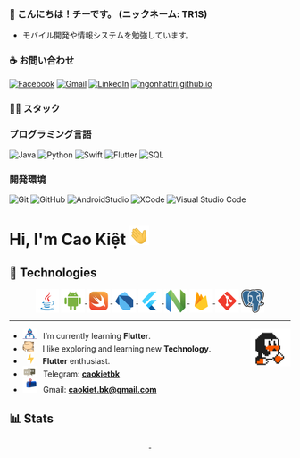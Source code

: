 ### 👋 こんにちは！チーです。 (ニックネーム: TR1S)

- モバイル開発や情報システムを勉強しています。

### ☕ お問い合わせ
[![Facebook](https://img.shields.io/badge/-Facebook-2CA5E0?style=for-the-badge&logo=facebook&logoColor=white)](https://www.facebook.com/ngo.nhattri)
[![Gmail](https://img.shields.io/badge/-GMAIL-D14836?style=for-the-badge&logo=gmail&logoColor=white)](mailto:nhattri1503@gmail.com)
[![LinkedIn](https://img.shields.io/badge/-LINKEDIN-0077B5?style=for-the-badge&logo=linkedin&logoColor=white)](https://www.linkedin.com/in/ngonhattri/)
[![ngonhattri.github.io](https://img.shields.io/badge/-NGONHATTRI.GITHUB.IO-000000?style=for-the-badge&logo=react&logoColor=white)](https://ngonhattri.github.io/#/)

### 👨‍💻 スタック

### プログラミング言語

![Java](https://img.shields.io/badge/-Java-000000?style=flat&logo=android)
![Python](https://img.shields.io/badge/-Python-000000?style=flat&logo=python)
![Swift](https://img.shields.io/badge/-Swift-000000?style=flat&logo=Swift)
![Flutter](https://img.shields.io/badge/-Dart-000000?style=flat&logo=Flutter&logoColor=1575F9)
![SQL](https://img.shields.io/badge/-SQL-000000?style=flat&logo=postgresql)

### 開発環境

![Git](https://img.shields.io/badge/-Git-222222?style=flat&logo=git&logoColor=F05032)
![GitHub](https://img.shields.io/badge/-GitHub-222222?style=flat&logo=github)
![AndroidStudio](https://img.shields.io/badge/-AndroidStudio-222222?style=flat&logo=android-studio)
![XCode](https://img.shields.io/badge/-XCode-222222?style=flat&logo=XCode&logoColor=1575F9)
![Visual Studio Code](https://img.shields.io/badge/-VSCode-444444?style=flat&logo=visual-studio-code&logoColor=007ACC)

# Hi, I'm Cao Kiệt <img src="https://github.com/caokietbk/caokietbk/blob/d634b14ba8a2a81b28adabcbcc361956acd276c5/assets/gifs/wave.gif" width="35px">

## 🚀 Technologies
<p align="center">
<a href="https://www.java.com" target="_blank"><img align="center" alt="Java" height ="42px" src="https://github.com/caokietbk/caokietbk/blob/ba4c8db92ac8b3b7213de683b4fad328ddf4300a/square/java/java.svg"></a>
<a href="https://developer.android.com" target="_blank"> <img align="center" alt="Android" height ="42px" src="https://github.com/caokietbk/caokietbk/blob/ba4c8db92ac8b3b7213de683b4fad328ddf4300a/square/android/android.svg"> </a>
<a href="https://swift.org/" target="_blank"> <img src="https://github.com/caokietbk/caokietbk/blob/ba4c8db92ac8b3b7213de683b4fad328ddf4300a/square/swift/swift.svg" align="center" alt="Swift" height='42px'/> </a>
<a href="https://dart.dev" target="_blank"> <img align="center" alt="Dart" height ="42px" src="https://github.com/caokietbk/caokietbk/blob/ba4c8db92ac8b3b7213de683b4fad328ddf4300a/square/dart/dart.svg"> </a>
<a href="https://flutter.dev" target="_blank"> <img align="center" alt="Flutter" height ="42px" src="https://github.com/caokietbk/caokietbk/blob/ba4c8db92ac8b3b7213de683b4fad328ddf4300a/square/flutter/flutter.svg"> </a>
<a href="https://neovim.io" target="_blank"> <img align="center" alt="Neovim" height ="42px" src="https://github.com/caokietbk/caokietbk/blob/24e06ac27c11c756a3cb0775a13094b89b47d5d6/square/neovim/neovim.svg"> </a>
<a href="https://firebase.google.com/" target="_blank"> <img align="center" src="https://github.com/caokietbk/caokietbk/blob/ba4c8db92ac8b3b7213de683b4fad328ddf4300a/square/firebase/firebase.svg" alt="firebase" height ="42px"/> </a>
<a href="https://git-scm.com/" target="_blank"> <img src="https://github.com/caokietbk/caokietbk/blob/ba4c8db92ac8b3b7213de683b4fad328ddf4300a/square/git-scm/git-scm.svg" align="center" alt="git" height='42px'/> </a>
<a href="https://postgresql.org/" target="_blank"> <img src="https://github.com/caokietbk/caokietbk/blob/ba4c8db92ac8b3b7213de683b4fad328ddf4300a/square/postgresql/postgresql.svg" align="center" alt="Postgresql" height='42px'/> </a>
</p>
<hr></hr>

-  <img alt="GIF" src="https://github.com/caokietbk/caokietbk/blob/d634b14ba8a2a81b28adabcbcc361956acd276c5/assets/gifs/developer.gif" width="25" /> &nbsp; I’m currently learning **Flutter**. <img width="15%" align="right" alt="Github Image" src="https://github.com/caokietbk/caokietbk/blob/d634b14ba8a2a81b28adabcbcc361956acd276c5/assets/gifs/linux.gif?raw=true" /><br>
- <img src="https://github.com/caokietbk/caokietbk/blob/d634b14ba8a2a81b28adabcbcc361956acd276c5/assets/gifs/hyperkitty.gif?raw=true" width="20" />&nbsp;&nbsp;&nbsp; I like exploring and learning new **Technology**. <br>
- &nbsp;&nbsp;<img src="https://github.com/caokietbk/caokietbk/blob/d634b14ba8a2a81b28adabcbcc361956acd276c5/assets/gifs/lightning.gif?raw=true" width="12" />&nbsp;&nbsp;&nbsp;&nbsp;**Flutter** enthusiast.<br>
- <img src="https://github.com/caokietbk/caokietbk/blob/d634b14ba8a2a81b28adabcbcc361956acd276c5/assets/gifs/message.gif?raw=true" width="25" />&nbsp;&nbsp; Telegram: **[caokietbk](https://t.me/caokietbk)** <br>
- <img src="https://github.com/caokietbk/caokietbk/blob/d634b14ba8a2a81b28adabcbcc361956acd276c5/assets/gifs/letterbox.gif?raw=true" width="25" /> &nbsp; Gmail: **[caokiet.bk@gmail.com](https://caokiet.bk@gmail.com)** <br>


## 📊 Stats
<div align="center" >
  
<a  href="https://github.com/caokietbk"> 
  
<img alt="" width="50%" src="https://github-readme-stats.vercel.app/api?username=caokietbk&hide_title=true&hide_border=true&show_icons=true&include_all_commits=true&count_private=true&line_height=21&text_color=000&icon_color=000&bg_color=0,ea6161,ffc64d,fffc4d,52fa5a&theme=graywhite" href="https://github.com/caokietbk" />
<img alt="" width="42%" src="https://github-readme-stats.vercel.app/api/top-langs/?username=caokietbk&hide=html&hide_title=true&hide_border=true&layout=compact&langs_count=7&exclude_repo=comp426,Redventures-Movie-Quotes&text_color=000&icon_color=fff&bg_color=0,52fa5a,4dfcff,c64dff&theme=graywhite" href="https://github.com/caokietbk" />

</a>

</div>
